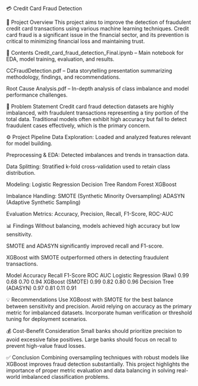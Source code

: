 💳 Credit Card Fraud Detection

🧠 Project Overview
This project aims to improve the detection of fraudulent credit card transactions using various machine learning techniques. Credit card fraud is a significant issue in the financial sector, and its prevention is critical to minimizing financial loss and maintaining trust.

📂 Contents
Credit_card_fraud_detection_Final.ipynb – Main notebook for EDA, model training, evaluation, and results.

CCFraudDetection.pdf – Data storytelling presentation summarizing methodology, findings, and recommendations.

Root Cause Analysis.pdf – In-depth analysis of class imbalance and model performance challenges.

🧩 Problem Statement
Credit card fraud detection datasets are highly imbalanced, with fraudulent transactions representing a tiny portion of the total data. Traditional models often exhibit high accuracy but fail to detect fraudulent cases effectively, which is the primary concern.

⚙️ Project Pipeline
Data Exploration: Loaded and analyzed features relevant for model building.

Preprocessing & EDA: Detected imbalances and trends in transaction data.

Data Splitting: Stratified k-fold cross-validation used to retain class distribution.

Modeling:
Logistic Regression
Decision Tree
Random Forest
XGBoost

Imbalance Handling:
SMOTE (Synthetic Minority Oversampling)
ADASYN (Adaptive Synthetic Sampling)

Evaluation Metrics:
Accuracy, Precision, Recall, F1-Score, ROC-AUC

📊 Findings
Without balancing, models achieved high accuracy but low sensitivity.

SMOTE and ADASYN significantly improved recall and F1-score.

XGBoost with SMOTE outperformed others in detecting fraudulent transactions.

Model	Accuracy	Recall	F1-Score	ROC AUC
Logistic Regression (Raw)	0.99	0.68	0.70	0.94
XGBoost (SMOTE)	0.99	0.82	0.80	0.96
Decision Tree (ADASYN)	0.97	0.81	0.11	0.91

💡 Recommendations
Use XGBoost with SMOTE for the best balance between sensitivity and precision.
Avoid relying on accuracy as the primary metric for imbalanced datasets.
Incorporate human verification or threshold tuning for deployment scenarios.

💰 Cost-Benefit Consideration
Small banks should prioritize precision to avoid excessive false positives.
Large banks should focus on recall to prevent high-value fraud losses.

✅ Conclusion
Combining oversampling techniques with robust models like XGBoost improves fraud detection substantially. This project highlights the importance of proper metric evaluation and data balancing in solving real-world imbalanced classification problems.

